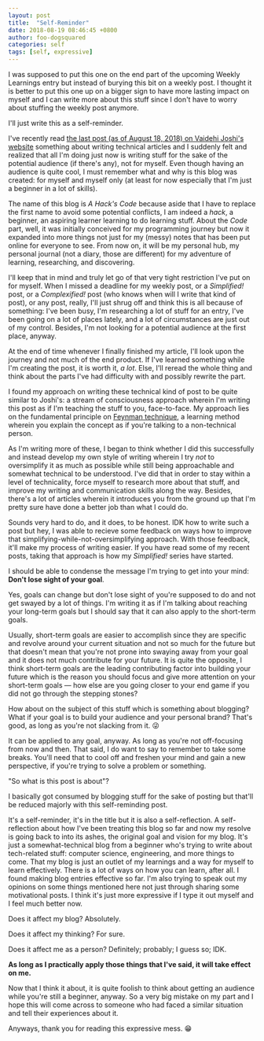 ```yaml
---
layout: post
title:  "Self-Reminder"
date: 2018-08-19 08:46:45 +0800
author: foo-dogsquared
categories: self
tags: [self, expressive]
---
```


I was supposed to put this one on the end part of the upcoming Weekly Learnings entry but instead of burying this bit on a weekly post. I 
thought it is better to put this one up on a bigger sign to have more lasting impact on myself and I can write more about this stuff since 
I don't have to worry about stuffing the weekly post anymore.

I'll just write this as a self-reminder. 

I've recently read [the last post (as of August 18, 2018) on Vaidehi Joshi's website](https://vaidehijoshi.github.io/blog/2015/12/29/a-year-of-tuesdays/) 
something about writing technical articles and I suddenly felt and realized that all I'm doing just now is writing stuff for the sake of the 
potential audience (if there's any), not for myself. Even though having an audience is quite cool, I must remember what and why is this blog 
was created: for myself and myself only (at least for now especially that I'm just a beginner in a lot of skills). 

The name of this blog is *A Hack's Code* because aside that I have to replace the first name to avoid some potential conflicts, I am 
indeed a *hack*, a beginner, an aspiring learner learning to do learning stuff. About the *Code* part, well, it was initially conceived for my 
programming journey but now it expanded into more things not just for my (messy) notes that has been put online for everyone to see. From 
now on, it will be my personal hub, my personal journal (not a diary, those are different) for my adventure of learning, researching, and 
discovering.

I'll keep that in mind and truly let go of that very tight restriction I've put on for myself. When I missed a deadline for my weekly post, or
a *Simplified!* post, or a *Complexified!* post (who knows when will I write that kind of post), or any post, really, I'll just shrug off and 
think this is all because of something: I've been busy, I'm researching a lot of stuff for an entry, I've been going on a lot of places 
lately, and a lot of circumstances are just out of my control. Besides, I'm not looking for a potential audience at the first place, anyway. 

At the end of time whenever I finally finished my article, I'll look upon the journey and not much of the end product. If I've 
learned something while I'm creating the post, it is worth it, *a lot*. Else, I'll reread the whole thing and think about the parts I've had 
difficulty with and possibly rewrite the part.

I found my approach on writing these technical kind of post to be quite similar to Joshi's: a stream of consciousness approach wherein 
I'm writing this post as if I'm teaching the stuff to you, face-to-face. My approach lies on the fundamental principle on 
[Feynman technique](https://www.linkedin.com/pulse/20141024121647-107244930-how-to-learn-anything-faster-with-the-feynman-technique/), a 
learning method wherein you explain the concept as if you're talking to a non-technical person. 

As I'm writing more of these, I began to think whether I did this successfully and instead develop my own style of writing wherein I try *not* 
to oversimplify it as much as possible while still being approachable and somewhat technical to be understood. I've did that in order to stay 
within a level of technicality, force myself to research more about that stuff, and improve my writing and communication skills along the way. 
Besides, there's a lot of articles wherein it introduces you from the ground up that I'm pretty sure have done a better job than what I could 
do.

Sounds very hard to do, and it does, to be honest. IDK how to write such a post but hey, I was able to recieve some feedback on ways how 
to improve that simplifying-while-not-oversimplifying approach. With those feedback, it'll make my process of writing easier. If you have read 
some of my recent posts, taking that approach is how my *Simplified!* series have started.

I should be able to condense the message I'm trying to get into your mind: **Don't lose sight of your goal**. 

Yes, goals can change but don't lose sight of you're supposed to do and not get swayed by a lot of things. I'm writing it as if I'm talking 
about reaching your long-term goals but I should say that it can also apply to the short-term goals. 

Usually, short-term goals are easier to accomplish since they are specific and revolve around your current situation and not so much for 
the future but that doesn't mean that you're not prone into swaying away from your goal and it does not much contribute for your future. It is 
quite the opposite, I think short-term goals are the leading contributing factor into building your future which is the reason you should 
focus and give more attention on your short-term goals — how else are you going closer to your end game if you did not go through the stepping 
stones?

How about on the subject of this stuff which is something about blogging? What if your goal is to build your audience and your personal 
brand? That's good, as long as you're not slacking from it. 😜

It can be applied to any goal, anyway. As long as you're not off-focusing from now and then. That said, I do want to say to remember to take 
some breaks. You'll need that to cool off and freshen your mind and gain a new perspective, if you're trying to solve a problem or something.

"So what is this post is about"?

I basically got consumed by blogging stuff for the sake of posting but that'll be reduced majorly with this self-reminding post.

It's a self-reminder, it's in the title but it is also a self-reflection. A self-reflection about how I've been treating this blog so far and 
now my resolve is going back to into its ashes, the original goal and vision for my blog. It's just a somewhat-technical blog from a beginner 
who's trying to write about tech-related stuff: computer science, engineering, and more things to come. That my blog is just an outlet of my 
learnings and a way for myself to learn effectively. There is a lot of ways on how you can learn, after all. I found making blog entries 
effective so far. I'm also trying to speak out my opinions on some things mentioned here not just through sharing some motivational posts. I 
think it's just more expressive if I type it out myself and I feel much better now. 

Does it affect my blog? Absolutely. 

Does it affect my thinking? For sure.

Does it affect me as a person? Definitely; probably; I guess so; IDK.

**As long as I practically apply those things that I've said, it will take effect on me.**

Now that I think it about, it is quite foolish to think about getting an audience while you're still a beginner, anyway. So a very big 
mistake on my part and I hope this will come across to someone who had faced a similar situation and tell their experiences about it.

Anyways, thank you for reading this expressive mess. 😁